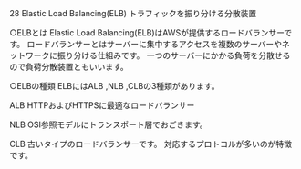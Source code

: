 28 Elastic Load Balancing(ELB) トラフィックを振り分ける分散装置

○ELBとは
Elastic Load Balancing(ELB)はAWSが提供するロードバランサーです。
ロードバランサーとはサーバーに集中するアクセスを複数のサーバーやネットワークに振り分ける仕組みです。
一つのサーバーにかかる負荷を分散せるので負荷分散装置ともいいます。

○ELBの種類
ELBにはALB ,NLB ,CLBの3種類があります。

ALB
HTTPおよびHTTPSに最適なロードバランサー

NLB
OSI参照モデルにトランスポート層でおごきます。

CLB
古いタイプのロードバランサーです。
対応するプロトコルが多いのが特徴です。
